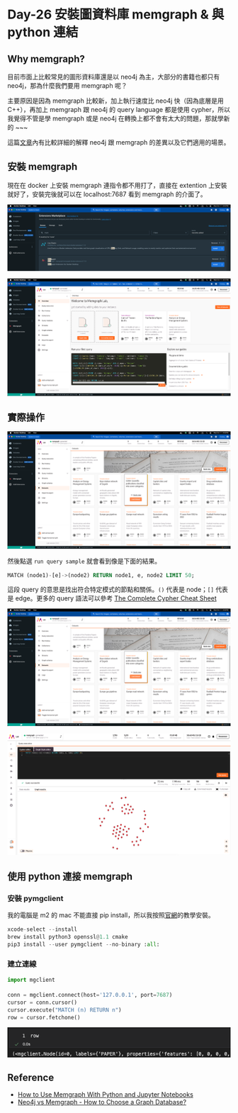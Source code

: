 # Day-26 安裝圖資料庫 memgraph & 與 python 連結

## Why memgraph?
目前市面上比較常見的圖形資料庫還是以 neo4j 為主，大部分的書籍也都只有 neo4j，那為什麼我們要用 memgraph 呢？

主要原因是因為 memgraph 比較新，加上執行速度比 neo4j 快（因為底層是用 C++），再加上 memgraph 跟 neo4j 的 query language 都是使用 cypher，所以我覺得不管是學 memgraph 或是 neo4j 在轉換上都不會有太大的問題，那就學新的 ~~~

這篇[文章](https://memgraph.com/blog/neo4j-vs-memgraph)內有比較詳細的解釋 neo4j 跟 memgraph 的差異以及它們適用的場景。

## 安裝 memgraph
現在在 docker 上安裝 memgraph 連指令都不用打了，直接在 extention 上安裝就好了，安裝完後就可以在 localhost:7687 看到 memgraph 的介面了。

![](../image/image-55.png)

![](../image/image-56.png)

## 實際操作
![](../image/image-59.png)

然後點選 `run query sample` 就會看到像是下面的結果。

```sql
MATCH (node1)-[e]->(node2) RETURN node1, e, node2 LIMIT 50;
```

這段 query 的意思是找出符合特定模式的節點和關係。`()` 代表是 node；`[]` 代表是 edge。更多的 query 語法可以參考 [The Complete Cypher Cheat Sheet](https://memgraph.com/blog/cypher-cheat-sheet)

![](../image/image-60.png)

![](../image/image-61.png)

## 使用 python 連接 memgraph

### 安裝 pymgclient
我的電腦是 m2 的 mac 不能直接 pip install，所以我按照[官網](https://memgraph.github.io/pymgclient/introduction.html#build-prerequisites)的教學安裝。

```python
xcode-select --install
brew install python3 openssl@1.1 cmake
pip3 install --user pymgclient --no-binary :all:
```

### 建立連線
```python
import mgclient

conn = mgclient.connect(host='127.0.0.1', port=7687)
cursor = conn.cursor()
cursor.execute("MATCH (n) RETURN n")
row = cursor.fetchone()
```

![](../image/image-62.png)

## Reference
- [How to Use Memgraph With Python and Jupyter Notebooks](https://memgraph.com/blog/memgraph-with-python-and-jupyter-notebooks)
- [Neo4j vs Memgraph - How to Choose a Graph Database?](https://memgraph.com/blog/neo4j-vs-memgraph)